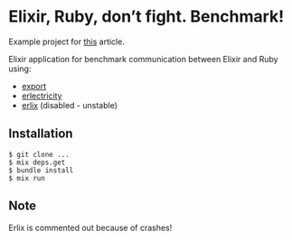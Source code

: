 # Elixir, Ruby, don’t fight. Benchmark!

Example project for [this](https://blog.fazibear.me/elixir-ruby-dont-fight-benchmark-9c6f442de37e) article.

Elixir application for benchmark communication between Elixir and Ruby using:

- [export](https://github.com/fazibear/export)
- [erlectricity](https://github.com/mojombo/erlectricity)
- [erlix](https://github.com/KDr2/erlix) (disabled - unstable)


## Installation

```
$ git clone ...
$ mix deps.get
$ bundle install
$ mix run
```

## Note

Erlix is commented out because of crashes!
